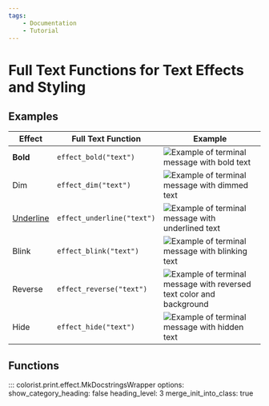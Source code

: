 ```yaml
---
tags:
    - Documentation
    - Tutorial
---
```


# Full Text Functions for Text Effects and Styling
## Examples

| Effect           | Full Text Function         | Example |
| ---------------- | -------------------------- | ------- |
| **Bold**         | `effect_bold("text")`      | ![Example of terminal message with bold text](../../assets/images/examples/effect_map/bold_full_text_140x16.png) |
| Dim              | `effect_dim("text")`       | ![Example of terminal message with dimmed text](../../assets/images/examples/effect_map/dim_full_text_140x16.png) |
| <u>Underline</u> | `effect_underline("text")` | ![Example of terminal message with underlined text](../../assets/images/examples/effect_map/underline_full_text_140x16.png) |
| Blink            | `effect_blink("text")`     | ![Example of terminal message with blinking text](../../assets/images/examples/effect_map/blink_full_text_140x16.gif) |
| Reverse          | `effect_reverse("text")`   | ![Example of terminal message with reversed text color and background](../../assets/images/examples/effect_map/reverse_full_text_140x16.png) |
| Hide             | `effect_hide("text")`      | ![Example of terminal message with hidden text](../../assets/images/examples/effect_map/hide_full_text_140x16.png) |

## Functions
::: colorist.print.effect.MkDocstringsWrapper
    options:
      show_category_heading: false
      heading_level: 3
      merge_init_into_class: true
